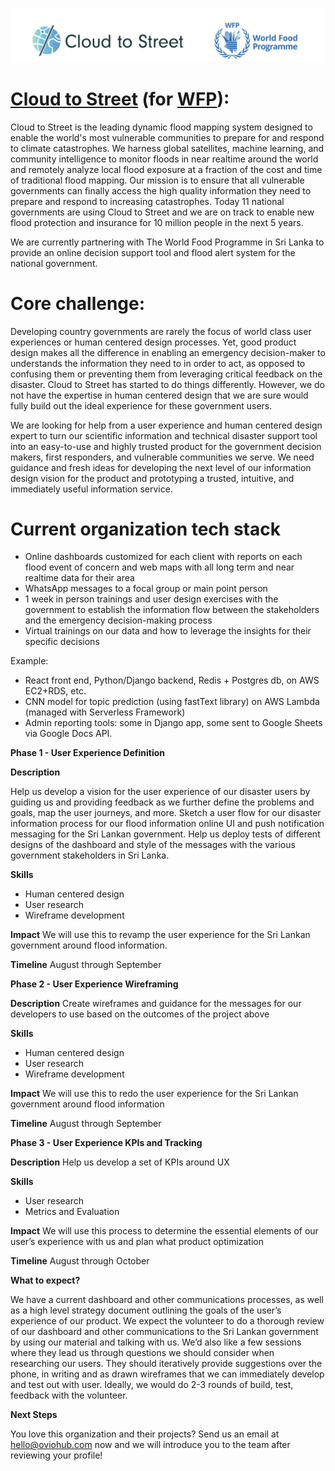 [![](../images/ctos_wfp.png)](http://www.argolabs.org/)

# **[Cloud to Street](https://www.cloudtostreet.info/) (for [WFP](https://www1.wfp.org/)):**

Cloud to Street is the leading dynamic flood mapping system designed to enable the world's most vulnerable communities to prepare for and respond to climate catastrophes. We harness global satellites, machine learning, and community intelligence to monitor floods in near realtime around the world and remotely analyze local flood exposure at a fraction of the cost and time of traditional flood mapping. Our mission is to ensure that all vulnerable governments can finally access the high quality information they need to prepare and respond to increasing catastrophes. Today 11 national governments are using Cloud to Street and we are on track to enable new flood protection and insurance for 10 million people in the next 5 years.

We are currently partnering with The World Food Programme in Sri Lanka to provide an online decision support tool and flood alert system for the national government.

# **Core challenge:**

Developing country governments are rarely the focus of world class user experiences or human centered design processes. Yet, good product design makes all the difference in enabling an emergency decision-maker to understands the information they need to in order to act, as opposed to confusing them or preventing them from leveraging critical feedback on the disaster. Cloud to Street has started to do things differently. However, we do not have the expertise in human centered design that we are sure would fully build out the ideal experience for these government users.

We are looking for help from a user experience and human centered design expert to turn our scientific information and technical disaster support tool into an easy-to-use and highly trusted product for the government decision makers, first responders, and vulnerable communities we serve. We need guidance and fresh ideas for developing the next level of our information design vision for the product and prototyping a trusted, intuitive, and immediately useful information service.

# **Current organization tech stack**

- Online dashboards customized for each client with reports on each flood event of concern and web maps with all long term and near realtime data for their area
- WhatsApp messages to a focal group or main point person
- 1 week in person trainings and user design exercises with the government to establish the information flow between the stakeholders and the emergency decision-making process
- Virtual trainings on our data and how to leverage the insights for their specific decisions

Example:

- React front end, Python/Django backend, Redis + Postgres db, on AWS EC2+RDS, etc.
- CNN model for topic prediction (using fastText library) on AWS Lambda (managed with Serverless Framework)
- Admin reporting tools: some in Django app, some sent to Google Sheets via Google Docs API.

**Phase 1 - User Experience Definition**

**Description**

Help us develop a vision for the user experience of our disaster users by guiding us and providing feedback as we further define the problems and goals, map the user journeys, and more. Sketch a user flow for our disaster information process for our flood information online UI and push notification messaging for the Sri Lankan government. Help us deploy tests of different designs of the dashboard and style of the messages with the various government stakeholders in Sri Lanka.

**Skills**

- Human centered design
- User research
- Wireframe development

**Impact**
We will use this to revamp the user experience for the Sri Lankan government around flood information.

**Timeline**
August through September

**Phase 2 - User Experience Wireframing**

**Description**
Create wireframes and guidance for the messages for our developers to use based on the outcomes of the project above

**Skills**

- Human centered design
- User research
- Wireframe development

**Impact**
We will use this to redo the user experience for the Sri Lankan government around flood information

**Timeline**
August through September

**Phase 3 - User Experience KPIs and Tracking**

**Description**
Help us develop a set of KPIs around UX

**Skills**

- User research
- Metrics and Evaluation

**Impact**
We will use this process to determine the essential elements of our user’s experience with us and plan what product optimization

**Timeline**
August through October

**What to expect?**

We have a current dashboard and other communications processes, as well as a high level strategy document outlining the goals of the user’s experience of our product. We expect the volunteer to do a thorough review of our dashboard and other communications to the Sri Lankan government by using our material and talking with us. We’d also like a few sessions where they lead us through questions we should consider when researching our users. They should iteratively provide suggestions over the phone, in writing and as drawn wireframes that we can immediately develop and test out with user. Ideally, we would do 2-3 rounds of build, test, feedback with the volunteer.

**Next Steps**

You love this organization and their projects? Send us an email at [hello@oviohub.com](hello@oviohub.com) now and we will introduce you to the team after reviewing your profile!

<!-- Docs to Markdown version 1.0β17 -->
